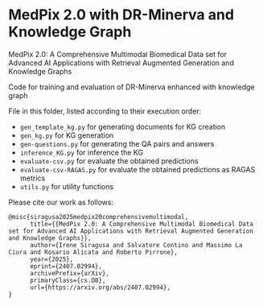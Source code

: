 # MedPix 2.0 with DR-Minerva and Knowledge Graph
MedPix 2.0: A Comprehensive Multimodal Biomedical Data set for Advanced AI Applications with Retrieval Augmented Generation and Knowledge Graphs

Code for training and evaluation of DR-Minerva enhanced with knowledge graph

File in this folder, listed according to their execution order:

- `gen_template_kg.py` for generating documents for KG creation 
- `gen_kg.py` for KG generation
- `gen-questions.py` for generating the QA pairs and answers
- `inference_KG.py` for inference the KG
- `evaluate-csv.py` for evaluate the obtained predictions
- `evaluate-csv-RAGAS.py` for evaluate the obtained predictions as RAGAS metrics
- `utils.py` for utility functions

Please cite our work as follows:

```
@misc{siragusa2025medpix20comprehensivemultimodal,
      title={{MedPix 2.0: A Comprehensive Multimodal Biomedical Data set for Advanced AI Applications with Retrieval Augmented Generation and Knowledge Graphs}}, 
      author={Irene Siragusa and Salvatore Contino and Massimo La Ciura and Rosario Alicata and Roberto Pirrone},
      year={2025},
      eprint={2407.02994},
      archivePrefix={arXiv},
      primaryClass={cs.DB},
      url={https://arxiv.org/abs/2407.02994}, 
}
```
